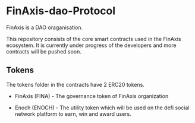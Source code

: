 # FinAxis-dao-Protocol
FinAxis is a DAO oraganisation.

This repository consists of the core smart contracts used in the FinAxis ecosystem. It is currently under progress of the developers and more contracts will be pushed soon.

## Tokens

The tokens folder in the contracts have 2 ERC20 tokens.

* FinAxis (FINA) - The governance token of FinAxis organization

* Enoch (ENOCH) - The utility token which will be used on the defi social network platform to earn, win and award users.